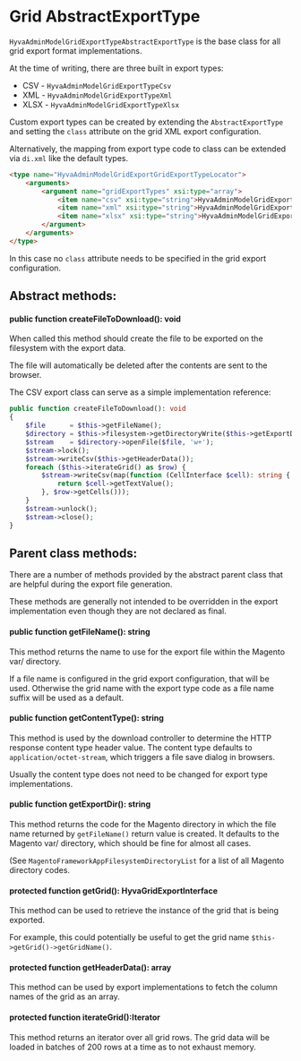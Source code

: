 # Grid AbstractExportType

`HyvaAdminModelGridExportTypeAbstractExportType` is the base class for all grid export format implementations.

At the time of writing, there are three built in export types:

* CSV - `HyvaAdminModelGridExportTypeCsv`
* XML - `HyvaAdminModelGridExportTypeXml`
* XLSX - `HyvaAdminModelGridExportTypeXlsx`

Custom export types can be created by extending the `AbstractExportType` and setting the `class` attribute on the grid XML export configuration.

Alternatively, the mapping from export type code to class can be extended via `di.xml` like the default types.

```html
<type name="HyvaAdminModelGridExportGridExportTypeLocator">
    <arguments>
        <argument name="gridExportTypes" xsi:type="array">
            <item name="csv" xsi:type="string">HyvaAdminModelGridExportTypeCsv</item>
            <item name="xml" xsi:type="string">HyvaAdminModelGridExportTypeXml</item>
            <item name="xlsx" xsi:type="string">HyvaAdminModelGridExportTypeXlsx</item>
        </argument>
    </arguments>
</type>
```

In this case no `class` attribute needs to be specified in the grid export configuration.

## Abstract methods:

#### public function createFileToDownload(): void

When called this method should create the file to be exported on the filesystem with the export data.

The file will automatically be deleted after the contents are sent to the browser.

The CSV export class can serve as a simple implementation reference:

```php
public function createFileToDownload(): void
{
    $file      = $this->getFileName();
    $directory = $this->filesystem->getDirectoryWrite($this->getExportDir());
    $stream    = $directory->openFile($file, 'w+');
    $stream->lock();
    $stream->writeCsv($this->getHeaderData());
    foreach ($this->iterateGrid() as $row) {
        $stream->writeCsv(map(function (CellInterface $cell): string {
            return $cell->getTextValue();
        }, $row->getCells()));
    }
    $stream->unlock();
    $stream->close();
}
```

## Parent class methods:

There are a number of methods provided by the abstract parent class that are helpful during the export file generation.

These methods are generally not intended to be overridden in the export implementation even though they are not declared as final.

#### public function getFileName(): string

This method returns the name to use for the export file within the Magento var/ directory.

If a file name is configured in the grid export configuration, that will be used. Otherwise the grid name with the export type code as a file name suffix will be used as a default.

#### public function getContentType(): string

This method is used by the download controller to determine the HTTP response content type header value. The content type defaults to  `application/octet-stream`, which triggers a file save dialog in browsers.

Usually the content type does not need to be changed for export type implementations.

#### public function getExportDir(): string

This method returns the code for the Magento directory in which the file name returned by `getFileName()` return value is created. It defaults to the Magento var/ directory, which should be fine for almost all cases.

(See `MagentoFrameworkAppFilesystemDirectoryList` for a list of all Magento directory codes.

#### protected function getGrid(): HyvaGridExportInterface

This method can be used to retrieve the instance of the grid that is being exported.

For example, this could potentially be useful to get the grid name `$this->getGrid()->getGridName()`.

#### protected function getHeaderData(): array

This method can  be used by export implementations to fetch the column names of the grid as an array.

#### protected function iterateGrid():Iterator

This method returns an iterator over all grid rows. The grid data will be loaded in batches of 200 rows at a time as to not exhaust memory.
